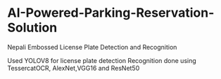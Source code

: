 # AI-Powered-Parking-Reservation-Solution
Nepali Embossed License Plate Detection and Recognition


Used YOLOV8 for license plate detection 
Recognition done using TessercatOCR, AlexNet,VGG16 and ResNet50
